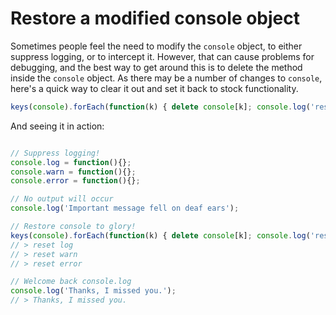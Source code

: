# Restore a modified console object

Sometimes people feel the need to modify the `console` object, to either suppress logging, or to intercept it. However, that can cause problems for debugging, and the best way to get around this is to delete the method inside the `console` object. As there may be a number of changes to `console`, here's a quick way to clear it out and set it back to stock functionality.

```javascript
keys(console).forEach(function(k) { delete console[k]; console.log('reset '+k);});
```

And seeing it in action:

```javascript

// Suppress logging!
console.log = function(){};
console.warn = function(){};
console.error = function(){};

// No output will occur
console.log('Important message fell on deaf ears');

// Restore console to glory!
keys(console).forEach(function(k) { delete console[k]; console.log('reset '+k);});
// > reset log
// > reset warn
// > reset error

// Welcome back console.log
console.log('Thanks, I missed you.');
// > Thanks, I missed you.
```
